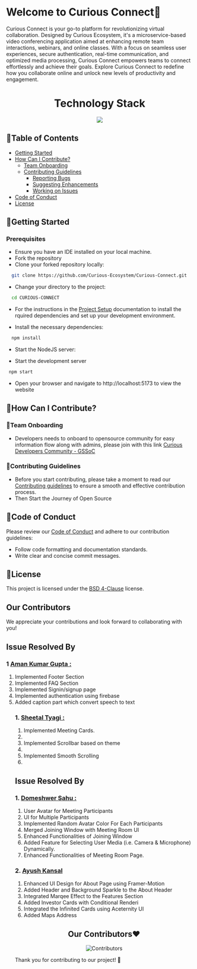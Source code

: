 # Welcome to Curious Connect🚀

Curious Connect is your go-to platform for revolutionizing virtual collaboration. Designed by Curious Ecosystem, it's a microservice-based video conferencing application aimed at enhancing remote team interactions, webinars, and online classes. With a focus on seamless user experiences, secure authentication, real-time communication, and optimized media processing, Curious Connect empowers teams to connect effortlessly and achieve their goals. Explore Curious Connect to redefine how you collaborate online and unlock new levels of productivity and engagement.

<h1 align = "center">Technology Stack</h1>
<p align="center">
  <a href="https://skillicons.dev">
    <img src="https://skillicons.dev/icons?i=git,html,tailwindcss,vite,mongodb,expressjs,react,nodejs,redis" />
  </a>
</p>

## 📑Table of Contents
 - [Getting Started](#getting-started)
 - [How Can I Contribute?](#how-can-i-contribute)
   - [Team Onboarding](#team-onboarding)
   - [Contributing Guidelines](#contributing-guidelines)
     - [Reporting Bugs](/CONTRIBUTING.md#bug-reporting)
     - [Suggesting Enhancements](/CONTRIBUTING.md)
     - [Working on Issues](/CONTRIBUTING.md#working-on-issues)
 - [Code of Conduct](/CODE_OF_CONDUCT.md)
 - [License](/LICENSE.md)

## 🚀Getting Started

### Prerequisites

- Ensure you have an IDE installed on your local machine.
- Fork the repository
- Clone your forked repository locally:
```bash
  git clone https://github.com/Curious-Ecosystem/Curious-Connect.git

```
- Change your directory to the project:
```bash
  cd CURIOUS-CONNECT

```

- For the instructions in the [Project Setup](docs/Project_Setup.md) documentation to install the rquired dependencies and set up your development environment.

- Install the necessary dependencies:
```bash
  npm install
```
- Start the NodeJS server:

- Start the development server
```bash
 npm start
 ```
- Open your browser and navigate to http://localhost:5173 to view the website
## 🤝How Can I Contribute?

### 🌟Team Onboarding
- Developers needs to onboard to opensource community for easy information flow along with admins, please join with this link  [Curious Developers Community - GSSoC ](https://chat.whatsapp.com/FR0sVnpsSvL4J4l56vLdBN)</br>

### 📜Contributing Guidelines

- Before you start contributing, please take a moment to read our [Contributing guidelines](./CONTRIBUTING.md) to ensure a smooth and effective contribution process.
- Then Start the Journey of Open Source

## 📝Code of Conduct

Please review our [Code of Conduct](./CODE_OF_CONDUCT.md) and adhere to our contribution guidelines:

- Follow code formatting and documentation standards.
- Write clear and concise commit messages.

## 📜License

This project is licensed under the [BSD 4-Clause](./LICENSE.md) license.

## Our Contributors
We appreciate your contributions and look forward to collaborating with you!

## Issue Resolved By

### 1 [Aman Kumar Gupta :](https://github.com/AmanGupta2626)

<ol>
<li>Implemented Footer Section </li>
<li>Implemented FAQ Section </li>
<li>Implemented Signin/signup page  </li>
<li>Implemented authentication using firebase </li>
<li>Added caption part which convert speech to text </li>

### 1. [Sheetal Tyagi :](https://github.com/Sheetal-04)

<ol>
<li>Implemented Meeting Cards.<li>
<li>Implemented Scrollbar based on theme<li>
<li>Implemented Smooth Scrolling<li>
</ol>

## Issue Resolved By 
### 1. [Domeshwer Sahu :](https://github.com/domesh-is-Coding) 
<ol>
    <li>User Avatar for Meeting Participants</li>
    <li>UI for Multiple Participants</li>
    <li>Implemented Random Avatar Color For Each Participants</li>
    <li>Merged Joining Window with Meeting Room UI</li>
    <li>Enhanced Functionalities of Joining Window</li>
    <li>Added Feature for Selecting User Media (i.e. Camera & Microphone) Dynamically.</li>
    <li>Enhanced Functionalities of Meeting Room Page.</li>

</ol>


### 2. [Ayush Kansal](https://github.com/ayush031)
<ol>
  <li>Enhanced UI Design for About Page using Framer-Motion</li>
  <li>Added Header and Background Sparkle to the About Header</li>
  <li>Integrated Marqee Effect to the Features Section</li>
  <li>Added Investor Cards with Conditional Renderi</li>
  <li>Integrated the Infinited Cards using Aceternity UI </li>
  <li>Added Maps Address </li>
</ol>

<h2 align = "center">Our Contributors❤️</h2>
<div align = "center">

 ![Contributors](https://contrib.rocks/image?repo=Curious-Ecosystem/Curious-Connect)
</div>
Thank you for contributing to our project! 🚀
